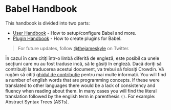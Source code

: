 # Babel Handbook

This handbook is divided into two parts:

  * [User Handbook](user-handbook.md) - How to setup/configure Babel and more.
  * [Plugin Handbook](plugin-handbook.md) - How to create plugins for Babel.

> For future updates, follow [@thejameskyle](https://twitter.com/thejameskyle) on Twitter.

În cazul în care citiți într-o limbă diferită de engleză, este posibil ca unele secțiuni care nu au fost traduse incă, să le găsiți în engleză. Dacă doriți să contribuiți la traducerea acestui document, va trebui să folosiți Crowdin. Vă rugăm să citiți [ghidul de contribuție](/CONTRIBUTING.md) pentru mai multe informații. You will find a number of english words that are programming concepts. If these were translated to other languages there would be a lack of consistency and fluency when reading about them. In many cases you will find the literal translation followed by the english term in parenthesis `()`. For example: Abstract Syntax Trees (ASTs).